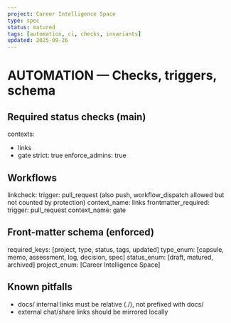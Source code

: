 ```yaml
---
project: Career Intelligence Space
type: spec
status: matured
tags: [automation, ci, checks, invariants]
updated: 2025-09-26
---
```

# AUTOMATION — Checks, triggers, schema

## Required status checks (main)
contexts:
  - links
  - gate
strict: true
enforce_admins: true

## Workflows
linkcheck:
  trigger: pull_request (also push, workflow_dispatch allowed but not counted by protection)
  context_name: links
frontmatter_required:
  trigger: pull_request
  context_name: gate

## Front-matter schema (enforced)
required_keys: [project, type, status, tags, updated]
type_enum: [capsule, memo, assessment, log, decision, spec]
status_enum: [draft, matured, archived]
project_enum: [Career Intelligence Space]

## Known pitfalls
- docs/ internal links must be relative (./), not prefixed with docs/
- external chat/share links should be mirrored locally
